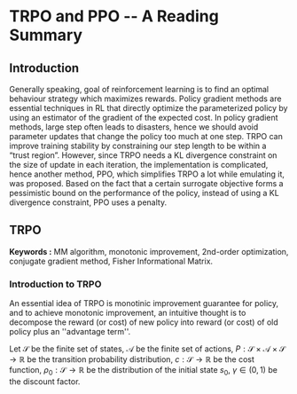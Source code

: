 
# TRPO and PPO -- A Reading Summary

## Introduction
Generally speaking, goal of reinforcement learning is to find an optimal behaviour strategy which maximizes rewards. Policy gradient methods are essential techniques in RL that directly optimize the parameterized policy by using an estimator of the gradient of the expected cost. In policy gradient methods, large step often leads to disasters, hence we should avoid  parameter updates that change the policy too much at one step. TRPO can improve training stability by constraining our step length to be within a “trust region”. However, since TRPO needs a KL divergence constraint on the size of update in each iteration, the implementation is complicated, hence another method, PPO, which simplifies TRPO a lot while emulating it, was proposed. Based on the fact that a certain surrogate objective forms a pessimistic bound on the performance of the policy, instead of using a KL divergence constraint, PPO uses a penalty.

## TRPO
**Keywords :** MM algorithm, monotonic improvement, 2nd-order optimization, conjugate gradient method, Fisher Informational Matrix.

### Introduction to TRPO
An essential idea of TRPO is monotinic improvement guarantee for policy, and to achieve monotonic improvement, an intuitive thought is to decompose the reward (or cost) of new policy into reward (or cost) of old policy plus an ''advantage term''.

Let $\mathcal{S}$ be the finite set of states, $\mathcal{A}$ be the finite set of actions, $P:\mathcal{S}\times \mathcal{A}\times\mathcal{S}\rightarrow \mathbb{R}$ be the transition probability distribution, $c:\mathcal{S}\rightarrow \mathbb{R}$ be the cost function, $\rho_{0}:\mathcal{S}\rightarrow\mathbb{R}$ be the distribution of the initial state $s_{0}$, $\gamma\in (0,1)$ be the discount factor. 


